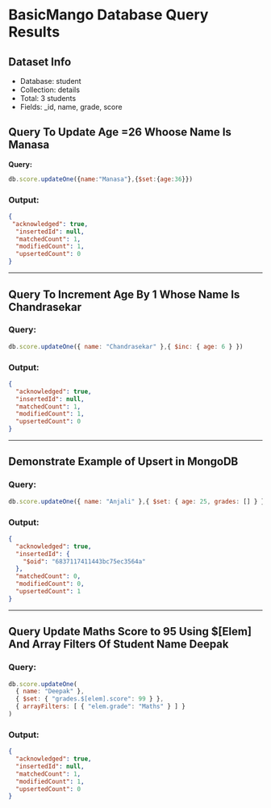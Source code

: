 # BasicMango Database Query Results

## Dataset Info
- Database: student
- Collection: details
- Total: 3 students
- Fields: _id, name, grade, score

##  Query To Update Age =26 Whoose Name Is  Manasa 

**Query:**
```javascript
db.score.updateOne({name:"Manasa"},{$set:{age:36}})
```

### Output:
```json
{
 "acknowledged": true,
  "insertedId": null,
  "matchedCount": 1,
  "modifiedCount": 1,
  "upsertedCount": 0
}
```

---

##  Query To  Increment Age By 1  Whose Name Is  Chandrasekar   

### Query:
```javascript
db.score.updateOne({ name: "Chandrasekar" },{ $inc: { age: 6 } })
```

### Output:
```json
{
  "acknowledged": true,
  "insertedId": null,
  "matchedCount": 1,
  "modifiedCount": 1,
  "upsertedCount": 0
}
```


---

##   Demonstrate Example of Upsert in MongoDB 

### Query:
```javascript
db.score.updateOne({ name: "Anjali" },{ $set: { age: 25, grades: [] } },{ upsert: true })
```

### Output:
```json
{
  "acknowledged": true,
  "insertedId": {
    "$oid": "6837117411443bc75ec3564a"
  },
  "matchedCount": 0,
  "modifiedCount": 0,
  "upsertedCount": 1
}
```

---

##   Query Update Maths Score to 95 Using $[Elem] And Array Filters Of Student Name Deepak

### Query:
```javascript
db.score.updateOne(
  { name: "Deepak" },
  { $set: { "grades.$[elem].score": 99 } },
  { arrayFilters: [ { "elem.grade": "Maths" } ] }
)
```

### Output:
```json
{
  "acknowledged": true,
  "insertedId": null,
  "matchedCount": 1,
  "modifiedCount": 1,
  "upsertedCount": 0
}
```